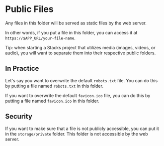 # Public Files

Any files in this folder will be served as static files by the web server.

In other words, if you put a file in this folder, you can access it at `https://$APP_URL/your-file-name`.

Tip: when starting a Stacks project that utilizes media (images, videos, or audio), you will want to separate them into their respective public folders.

## In Practice

Let's say you want to overwrite the default `robots.txt` file. You can do this by putting a file named `robots.txt` in this folder.

If you want to overwrite the default `favicon.ico` file, you can do this by putting a file named `favicon.ico` in this folder.

## Security

If you want to make sure that a file is not publicly accessible, you can put it in the `storage/private` folder. This folder is not accessible by the web server.
